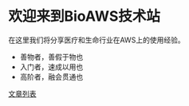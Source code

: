 # 欢迎来到BioAWS技术站

在这里我们将分享医疗和生命行业在AWS上的使用经验。

- 善物者，善假于物也
- 入门者，速成以用也
- 高阶者，融会贯通也

[文章列表](https://www.bioaws.com/#_1)
